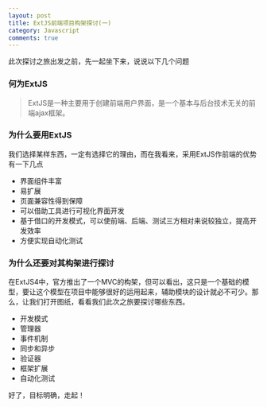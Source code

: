 ```yaml
---
layout: post
title: ExtJS前端项目构架探讨(一)
category: Javascript
comments: true
---
```


此次探讨之旅出发之前，先一起坐下来，说说以下几个问题
### 何为ExtJS
>ExtJS是一种主要用于创建前端用户界面，是一个基本与后台技术无关的前端ajax框架。

### 为什么要用ExtJS
我们选择某样东西，一定有选择它的理由，而在我看来，采用ExtJS作前端的优势有一下几点

*	界面组件丰富
*	易扩展
*	页面兼容性得到保障
*	可以借助工具进行可视化界面开发
*	基于借口的开发模式，可以使前端、后端、测试三方相对来说较独立，提高开发效率
*	方便实现自动化测试

### 为什么还要对其构架进行探讨
在ExtJS4中，官方推出了一个MVC的构架，但可以看出，这只是一个基础的模型，要让这个模型在项目中能够很好的运用起来，辅助模块的设计就必不可少。那么，让我们打开图纸，看看我们此次之旅要探讨哪些东西。

*	开发模式
*	管理器
*	事件机制
*	同步和异步
*	验证器
*	框架扩展
*	自动化测试

好了，目标明确，走起！
